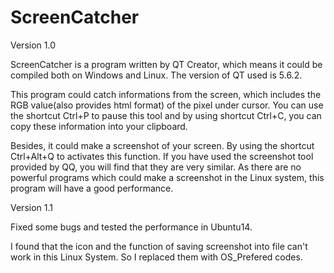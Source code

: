 # ScreenCatcher

Version 1.0

ScreenCatcher is a program written by QT Creator, which means it could be compiled both on Windows and Linux.
The version of QT used is 5.6.2.

This program could catch informations from the screen, which includes the RGB value(also provides html format) of the pixel under cursor. You can use the shortcut Ctrl+P to pause this tool and by using shortcut Ctrl+C, you can copy these information into your clipboard.

Besides, it could make a screenshot of your screen. By using the shortcut Ctrl+Alt+Q to activates this function. If you have used the screenshot tool provided by QQ, you will find that they are very similar. As there are no powerful programs which could make a screenshot in the Linux system, this program will have a good performance.

Version 1.1

Fixed some bugs and tested the performance in Ubuntu14.

I found that the icon and the function of saving screenshot into file can't work in this Linux System. So I replaced them with OS_Prefered codes.